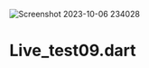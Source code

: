 ![Screenshot 2023-10-06 234028](https://github.com/ashrafulislam444/Live_test09.dart/assets/118557764/39403ee3-b8cb-4996-969a-97209b43853b)
# Live_test09.dart
